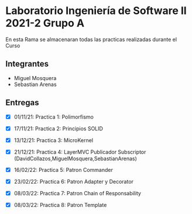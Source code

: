  
# Laboratorio Ingeniería de Software II 2021-2 Grupo A
En esta Rama se almacenaran todas las practicas realizadas durante el Curso

## Integrantes
* Miguel Mosquera
* Sebastian Arenas

## Entregas
- [x] 01/11/21: Practica 1: Polimorfismo
- [x] 17/11/21: Practica 2: Principios SOLID
- [x] 13/12/21: Practica 3: MicroKernel
- [x] 21/12/21: Practica 4: LayerMVC Publicador Subscriptor (DavidCollazos,MiguelMosquera,SebastianArenas)
- [x] 16/02/22: Practica 5: Patron Commander
- [x] 23/02/22: Practica 6: Patron Adapter y Decorator
- [x] 08/03/22: Practica 7: Patron Chain of Responsability
- [x] 08/03/22: Practica 8: Patron Template

